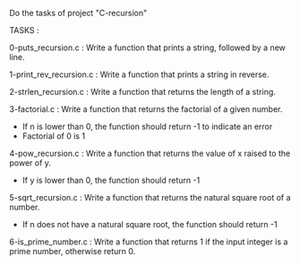 Do the tasks of project "C-recursion"

TASKS :

0-puts_recursion.c : Write a function that prints a string, followed by a new line.

1-print_rev_recursion.c : Write a function that prints a string in reverse.

2-strlen_recursion.c : Write a function that returns the length of a string.

3-factorial.c : Write a function that returns the factorial of a given number.
- If n is lower than 0, the function should return -1 to indicate an error
- Factorial of 0 is 1

4-pow_recursion.c : Write a function that returns the value of x raised to the power of y.
- If y is lower than 0, the function should return -1

5-sqrt_recursion.c : Write a function that returns the natural square root of a number.
- If n does not have a natural square root, the function should return -1

6-is_prime_number.c : Write a function that returns 1 if the input integer is a prime number, otherwise return 0.
